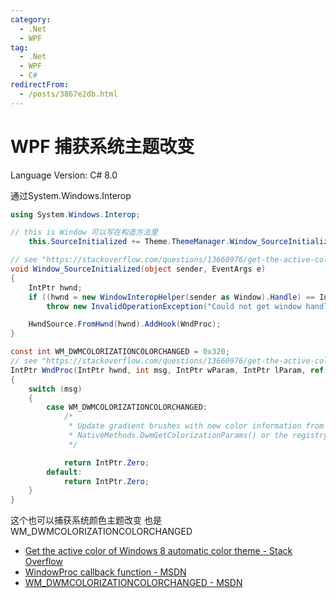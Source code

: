 ```yaml
---
category:
  - .Net
  - WPF
tag:
  - .Net
  - WPF
  - C#
redirectFrom:
  - /posts/3867e2db.html
---
```


# WPF 捕获系统主题改变

Language Version: C# 8.0

通过System.Windows.Interop

```csharp
using System.Windows.Interop;

// this is Window 可以写在构造方法里
    this.SourceInitialized += Theme.ThemeManager.Window_SourceInitialized;

// see "https://stackoverflow.com/questions/13660976/get-the-active-color-of-windows-8-automatic-color-theme"
void Window_SourceInitialized(object sender, EventArgs e)
{
    IntPtr hwnd;
    if ((hwnd = new WindowInteropHelper(sender as Window).Handle) == IntPtr.Zero)
        throw new InvalidOperationException("Could not get window handle.");

    HwndSource.FromHwnd(hwnd).AddHook(WndProc);
}

const int WM_DWMCOLORIZATIONCOLORCHANGED = 0x320;
// see "https://stackoverflow.com/questions/13660976/get-the-active-color-of-windows-8-automatic-color-theme"
IntPtr WndProc(IntPtr hwnd, int msg, IntPtr wParam, IntPtr lParam, ref bool handled)
{
    switch (msg)
    {
        case WM_DWMCOLORIZATIONCOLORCHANGED:
            /*
             * Update gradient brushes with new color information from
             * NativeMethods.DwmGetColorizationParams() or the registry.
             */

            return IntPtr.Zero;
        default:
            return IntPtr.Zero;
    }
}
```

这个也可以捕获系统颜色主题改变 也是WM_DWMCOLORIZATIONCOLORCHANGED

- [Get the active color of Windows 8 automatic color theme - Stack Overflow](https://stackoverflow.com/questions/13660976/get-the-active-color-of-windows-8-automatic-color-theme)
- [WindowProc callback function - MSDN](<https://docs.microsoft.com/en-us/previous-versions/windows/desktop/legacy/ms633573(v=vs.85)>)
- [WM_DWMCOLORIZATIONCOLORCHANGED - MSDN](https://docs.microsoft.com/en-us/windows/win32/dwm/wm-dwmcolorizationcolorchanged)
